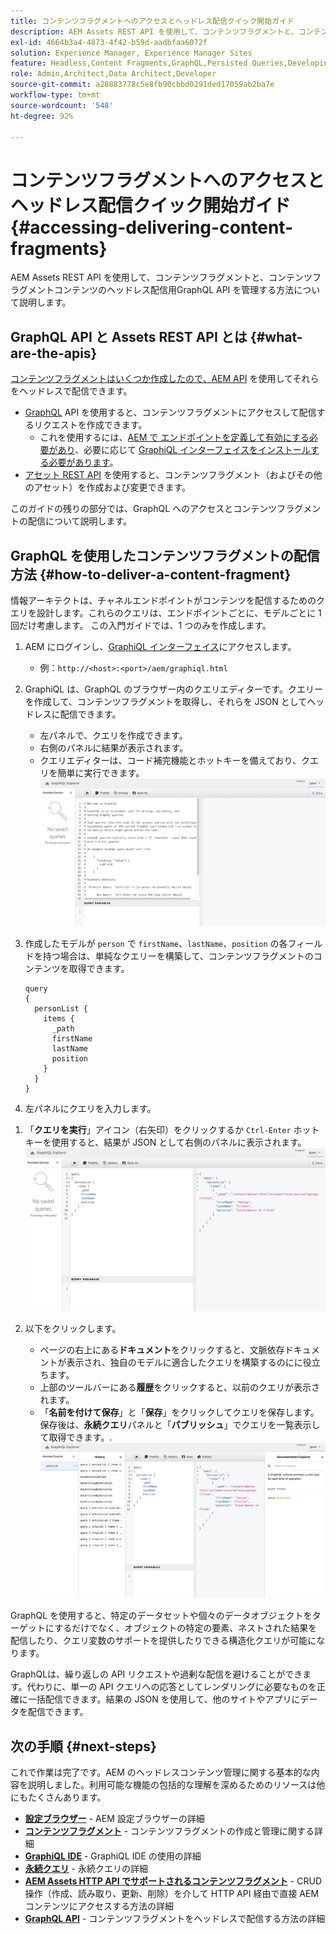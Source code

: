 ```yaml
---
title: コンテンツフラグメントへのアクセスとヘッドレス配信クイック開始ガイド
description: AEM Assets REST API を使用して、コンテンツフラグメントと、コンテンツフラグメントコンテンツのヘッドレス配信用の GraphQL API を管理する方法について説明します。
exl-id: 4664b3a4-4873-4f42-b59d-aadbfaa6072f
solution: Experience Manager, Experience Manager Sites
feature: Headless,Content Fragments,GraphQL,Persisted Queries,Developing
role: Admin,Architect,Data Architect,Developer
source-git-commit: a28883778c5e8fb90cbbd0291ded17059ab2ba7e
workflow-type: tm+mt
source-wordcount: '548'
ht-degree: 92%

---
```


# コンテンツフラグメントへのアクセスとヘッドレス配信クイック開始ガイド {#accessing-delivering-content-fragments}

AEM Assets REST API を使用して、コンテンツフラグメントと、コンテンツフラグメントコンテンツのヘッドレス配信用GraphQL API を管理する方法について説明します。

## GraphQL API と Assets REST API とは {#what-are-the-apis}

[コンテンツフラグメントはいくつか作成したので、AEM API](create-content-fragment.md) を使用してそれらをヘッドレスで配信できます。

* [GraphQL](/help/sites-developing/headless/graphql-api/graphql-api-content-fragments.md) API を使用すると、コンテンツフラグメントにアクセスして配信するリクエストを作成できます。
   * これを使用するには、[AEM で エンドポイントを定義して有効にする必要があり](/help/sites-developing/headless/graphql-api/graphql-endpoint.md#enabling-graphql-endpoint)、必要に応じて [GraphiQL インターフェイスをインストールする必要があります](/help/sites-developing/headless/graphql-api/graphql-api-content-fragments.md#installing-graphiql-interface)。
* [アセット REST API](/help/assets/assets-api-content-fragments.md) を使用すると、コンテンツフラグメント（およびその他のアセット）を作成および変更できます。

このガイドの残りの部分では、GraphQL へのアクセスとコンテンツフラグメントの配信について説明します。

## GraphQL を使用したコンテンツフラグメントの配信方法 {#how-to-deliver-a-content-fragment}

情報アーキテクトは、チャネルエンドポイントがコンテンツを配信するためのクエリを設計します。これらのクエリは、エンドポイントごとに、モデルごとに 1 回だけ考慮します。 この入門ガイドでは、1 つのみを作成します。

1. AEM にログインし、[GraphiQL インターフェイス](/help/sites-developing/headless/graphql-api/graphiql-ide.md)にアクセスします。
   * 例：`http://<host>:<port>/aem/graphiql.html`

1. GraphiQL は、GraphQL のブラウザー内のクエリエディターです。クエリーを作成して、コンテンツフラグメントを取得し、それらを JSON としてヘッドレスに配信できます。
   * 左パネルで、クエリを作成できます。
   * 右側のパネルに結果が表示されます。
   * クエリエディターは、コード補完機能とホットキーを備えており、クエリを簡単に実行できます。
     ![GraphiQL エディター](assets/graphiql.png)

1. 作成したモデルが `person` で `firstName`、`lastName`、`position` の各フィールドを持つ場合は、単純なクエリーを構築して、コンテンツフラグメントのコンテンツを取得できます。

   ```text
   query 
   {
     personList {
       items {
         _path
         firstName
         lastName
         position
       }
     }
   }
   ```

1. 左パネルにクエリを入力します。
<!--
   ![GraphiQL query](assets/graphiql-query.png)
-->

1. 「**クエリを実行**」アイコン（右矢印）をクリックするか `Ctrl-Enter` ホットキーを使用すると、結果が JSON として右側のパネルに表示されます。
   ![GraphiQL の結果](assets/graphiql-results.png)

1. 以下をクリックします。
   * ページの右上にある&#x200B;**ドキュメント**&#x200B;をクリックすると、文脈依存ドキュメントが表示され、独自のモデルに適合したクエリを構築するのにに役立ちます。
   * 上部のツールバーにある&#x200B;**履歴**&#x200B;をクリックすると、以前のクエリが表示されます。
   * 「**名前を付けて保存**」と「**保存**」をクリックしてクエリを保存します。保存後は、**永続クエリ**&#x200B;パネルと「**パブリッシュ**」でクエリを一覧表示して取得できます。.
     ![GraphiQL ドキュメント](assets/graphiql-documentation.png)

GraphQL を使用すると、特定のデータセットや個々のデータオブジェクトをターゲットにするだけでなく、オブジェクトの特定の要素、ネストされた結果を配信したり、クエリ変数のサポートを提供したりできる構造化クエリが可能になります。

GraphQLは、繰り返しの API リクエストや過剰な配信を避けることができます。代わりに、単一の API クエリへの応答としてレンダリングに必要なものを正確に一括配信できます。結果の JSON を使用して、他のサイトやアプリにデータを配信できます。

## 次の手順 {#next-steps}

これで作業は完了です。AEM のヘッドレスコンテンツ管理に関する基本的な内容を説明しました。利用可能な機能の包括的な理解を深めるためのリソースは他にもたくさんあります。

* **[設定ブラウザー](create-configuration.md)** - AEM 設定ブラウザーの詳細
* **[コンテンツフラグメント](/help/assets/content-fragments/content-fragments.md)** - コンテンツフラグメントの作成と管理に関する詳細
* **[GraphiQL IDE](/help/sites-developing/headless/graphql-api/graphiql-ide.md)** - GraphiQL IDE の使用の詳細
* **[永続クエリ](/help/sites-developing/headless/graphql-api/persisted-queries.md)** - 永続クエリの詳細
* **[AEM Assets HTTP API でサポートされるコンテンツフラグメント](/help/assets/assets-api-content-fragments.md)** - CRUD 操作（作成、読み取り、更新、削除）を介して HTTP API 経由で直接 AEM コンテンツにアクセスする方法の詳細
* **[GraphQL API](/help/sites-developing/headless/graphql-api/graphql-api-content-fragments.md)** - コンテンツフラグメントをヘッドレスで配信する方法の詳細
